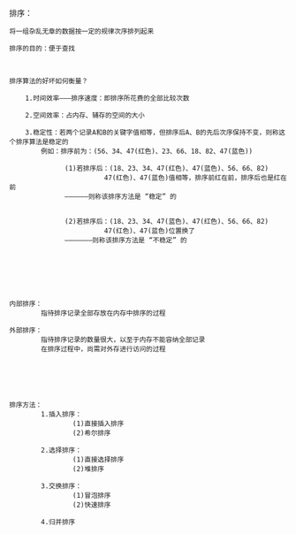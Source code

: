 排序：


	将一组杂乱无章的数据按一定的规律次序排列起来

	排序的目的：便于查找



	排序算法的好坏如何衡量？

		1.时间效率———排序速度：即排序所花费的全部比较次数

		2.空间效率：占内存、辅存的空间的大小

		3.稳定性：若两个记录A和B的关键字值相等，但排序后A、B的先后次序保持不变，则称这个排序算法是稳定的
			例如：排序前为：(56、34、47(红色)、23、66、18、82、47(蓝色))

				  (1)若排序后：(18、23、34、47(红色)、47(蓝色)、56、66、82)
							47(红色)、47(蓝色)值相等，排序前红在前，排序后也是红在前
				  ——————则称该排序方法是 “稳定” 的


				  (2)若排序后：(18、23、34、47(蓝色)、47(红色)、56、66、82)
							47(红色)、47(蓝色)位置换了
				  ———————则称该排序方法是 “不稳定” 的







	内部排序：
			指待排序记录全部存放在内存中排序的过程

	外部排序：
			指待排序记录的数量很大，以至于内存不能容纳全部记录
			在排序过程中，尚需对外存进行访问的过程






	排序方法：
			1.插入排序：
					(1)直接插入排序
					(2)希尔排序

			2.选择排序：
					(1)直接选择排序
					(2)堆排序

			3.交换排序：
					(1)冒泡排序
					(2)快速排序

			4.归并排序